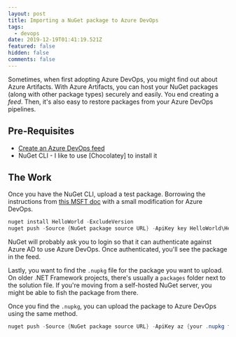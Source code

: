 ```yaml
---
layout: post
title: Importing a NuGet package to Azure DevOps
tags:
  - devops
date: 2019-12-19T01:41:19.521Z
featured: false
hidden: false
comments: false
---
```

Sometimes, when first adopting Azure DevOps, you might find out about Azure Artifacts. With Azure Artifacts, you can host your NuGet packages (along with other package types) securely and easily. You end creating a *feed*. Then, it's also easy to restore packages from your Azure DevOps pipelines.

<!--more-->

## Pre-Requisites

* [Create an Azure DevOps feed](https://docs.microsoft.com/en-us/azure/devops/artifacts/get-started-nuget?view=azure-devops)
* NuGet CLI - I like to use \[Chocolatey] to install it

## The Work

Once you have the NuGet CLI, upload a test package. Borrowing the instructions from [this MSFT doc](https://docs.microsoft.com/en-us/azure/devops/artifacts/nuget/publish?view=azure-devops#get-or-create-a-sample-package-to-push) with a small modification for Azure DevOps.

```powershell
nuget install HelloWorld -ExcludeVersion
nuget push -Source {NuGet package source URL} -ApiKey key HelloWorld\HelloWorld.nupkg
```

NuGet will probably ask you to login so that it can authenticate against Azure AD to use Azure DevOps. Once authenticated, you'll see the package in the feed. 

Lastly, you want to find the `.nupkg` file for the package you want to upload. On older .NET Framework projects, there's usually a `packages` folder next to the solution file. If you're moving from a self-hosted NuGet server, you might be able to fish the package from there. 

Once you find the `.nupkg`, you can upload the package to Azure DevOps using the same method. 

```powershell
nuget push -Source {NuGet package source URL} -ApiKey az {your .nupkg file} 
```
